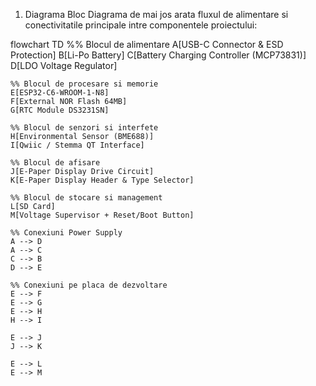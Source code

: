 1. Diagrama Bloc
Diagrama de mai jos arata fluxul de alimentare si conectivitatile principale intre componentele proiectului:

flowchart TD
    %% Blocul de alimentare
    A[USB-C Connector & ESD Protection] 
    B[Li-Po Battery]
    C[Battery Charging Controller (MCP73831)]
    D[LDO Voltage Regulator]

    %% Blocul de procesare si memorie
    E[ESP32-C6-WROOM-1-N8]
    F[External NOR Flash 64MB]
    G[RTC Module DS3231SN]
    
    %% Blocul de senzori si interfete
    H[Environmental Sensor (BME688)]
    I[Qwiic / Stemma QT Interface]
    
    %% Blocul de afisare
    J[E-Paper Display Drive Circuit]
    K[E-Paper Display Header & Type Selector]
    
    %% Blocul de stocare si management
    L[SD Card]
    M[Voltage Supervisor + Reset/Boot Button]

    %% Conexiuni Power Supply
    A --> D
    A --> C
    C --> B
    D --> E

    %% Conexiuni pe placa de dezvoltare
    E --> F
    E --> G
    E --> H
    H --> I

    E --> J
    J --> K

    E --> L
    E --> M